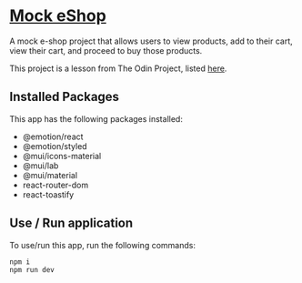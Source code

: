 # [Mock eShop](https://mockeshop.netlify.app)

A mock e-shop project that allows users to view products, add to their cart, view their cart, and proceed to buy those products.

This project is a lesson from The Odin Project, listed [here](https://www.theodinproject.com/lessons/node-path-react-new-shopping-cart).

## Installed Packages

This app has the following packages installed:

- @emotion/react
- @emotion/styled
- @mui/icons-material
- @mui/lab
- @mui/material
- react-router-dom
- react-toastify

## Use / Run application

To use/run this app, run the following commands:

```
npm i
npm run dev
```
